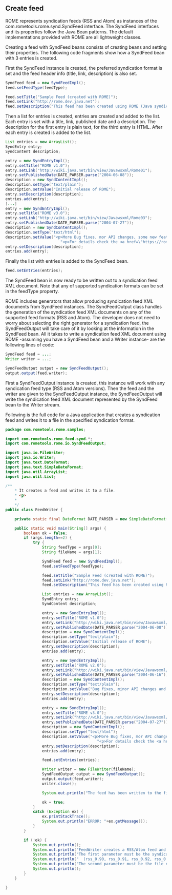 ## Create feed

ROME represents syndication feeds (RSS and Atom) as instances of the
com.rometools.rome.synd.SyndFeed interface. The SyndFeed interfaces and
its properties follow the Java Bean patterns. The default
implementations provided with ROME are all lightweight classes.

Creating a feed with SyndFeed beans consists of creating beans and
setting their properties. The following code fragments show how a
SyndFeed bean with 3 entries is created.

First the SyndFeed instance is created, the preferred syndication format
is set and the feed header info (title, link, description) is also set.

```java
SyndFeed feed = new SyndFeedImpl();
feed.setFeedType(feedType);

feed.setTitle("Sample Feed (created with ROME)");
feed.setLink("http://rome.dev.java.net");
feed.setDescription("This feed has been created using ROME (Java syndication utilities");
```

Then a list for entries is created, entries are created and added to the
list. Each entry is set with a title, link, published date and a
description. The description for the first entry is plain text, for the
third entry is HTML. After each entry is created is added to the list.

```java
List entries = new ArrayList();
SyndEntry entry;
SyndContent description;

entry = new SyndEntryImpl();
entry.setTitle("ROME v1.0");
entry.setLink("http://wiki.java.net/bin/view/Javawsxml/Rome01");
entry.setPublishedDate(DATE_PARSER.parse("2004-06-08"));
description = new SyndContentImpl();
description.setType("text/plain");
description.setValue("Initial release of ROME");
entry.setDescription(description);
entries.add(entry);
[...]
entry = new SyndEntryImpl();
entry.setTitle("ROME v3.0");
entry.setLink("http://wiki.java.net/bin/view/Javawsxml/Rome03");
entry.setPublishedDate(DATE_PARSER.parse("2004-07-27"));
description = new SyndContentImpl();
description.setType("text/html");
description.setValue("<p>More Bug fixes, mor API changes, some new features and some Unit testing</p>"+
                        "<p>For details check the <a href=\"https://rometools.jira.com/wiki/display/ROME/Change+Log#ChangeLog-Changesmadefromv0.3tov0.4\">Changes Log</a></p>");
entry.setDescription(description);
entries.add(entry);
```

Finally the list with entries is added to the SyndFeed bean.

```java
feed.setEntries(entries);
```

The SyndFeed bean is now ready to be written out to a syndication feed
XML document. Note that any of supported syndication formats can be set
in the feedType property.

ROME includes generators that allow producing syndication feed XML
documents from SyndFeed instances. The SyndFeedOutput class handles the
generation of the syndication feed XML documents on any of the supported
feed formats (RSS and Atom). The developer does not need to worry about
selecting the right generator for a syndication feed, the SyndFeedOutput
will take care of it by looking at the information in the SyndFeed bean.
All it takes to write a syndication feed XML document using ROME
-assuming you have a SyndFeed bean and a Writer instance- are the
following lines of code:

```java
SyndFeed feed = ...;
Writer writer = ...;

SyndFeedOutput output = new SyndFeedOutput();
output.output(feed,writer);
```

First a SyndFeedOutput instance is created, this instance will work with
any syndication feed type (RSS and Atom versions). Then the feed and the
writer are given to the SyndFeedOutput instance, the SyndFeedOutput will
write the syndication feed XML document represented by the SyndFeed bean
to the Writer stream.

Following is the full code for a Java application that creates a
syndication feed and writes it to a file in the specified syndication
format.

```java
package com.rometools.rome.samples;

import com.rometools.rome.feed.synd.*;
import com.rometools.rome.io.SyndFeedOutput;

import java.io.FileWriter;
import java.io.Writer;
import java.text.DateFormat;
import java.text.SimpleDateFormat;
import java.util.ArrayList;
import java.util.List;

/**
    * It creates a feed and writes it to a file.
    * <p>
    *
    */
public class FeedWriter {

    private static final DateFormat DATE_PARSER = new SimpleDateFormat("yyyy-MM-dd");

    public static void main(String[] args) {
        boolean ok = false;
        if (args.length==2) {
            try {
                String feedType = args[0];
                String fileName = args[1];

                SyndFeed feed = new SyndFeedImpl();
                feed.setFeedType(feedType);

                feed.setTitle("Sample Feed (created with ROME)");
                feed.setLink("http://rome.dev.java.net");
                feed.setDescription("This feed has been created using ROME (Java syndication utilities");

                List entries = new ArrayList();
                SyndEntry entry;
                SyndContent description;

                entry = new SyndEntryImpl();
                entry.setTitle("ROME v1.0");
                entry.setLink("http://wiki.java.net/bin/view/Javawsxml/Rome01");
                entry.setPublishedDate(DATE_PARSER.parse("2004-06-08"));
                description = new SyndContentImpl();
                description.setType("text/plain");
                description.setValue("Initial release of ROME");
                entry.setDescription(description);
                entries.add(entry);

                entry = new SyndEntryImpl();
                entry.setTitle("ROME v2.0");
                entry.setLink("http://wiki.java.net/bin/view/Javawsxml/Rome02");
                entry.setPublishedDate(DATE_PARSER.parse("2004-06-16"));
                description = new SyndContentImpl();
                description.setType("text/plain");
                description.setValue("Bug fixes, minor API changes and some new features");
                entry.setDescription(description);
                entries.add(entry);

                entry = new SyndEntryImpl();
                entry.setTitle("ROME v3.0");
                entry.setLink("http://wiki.java.net/bin/view/Javawsxml/Rome03");
                entry.setPublishedDate(DATE_PARSER.parse("2004-07-27"));
                description = new SyndContentImpl();
                description.setType("text/html");
                description.setValue("<p>More Bug fixes, mor API changes, some new features and some Unit testing</p>"+
                                        "<p>For details check the <a href=\"https://rometools.jira.com/wiki/display/ROME/Change+Log#ChangeLog-Changesmadefromv0.3tov0.4\">Changes Log</a></p>");
                entry.setDescription(description);
                entries.add(entry);

                feed.setEntries(entries);

                Writer writer = new FileWriter(fileName);
                SyndFeedOutput output = new SyndFeedOutput();
                output.output(feed,writer);
                writer.close();

                System.out.println("The feed has been written to the file ["+fileName+"]");

                ok = true;
            }
            catch (Exception ex) {
                ex.printStackTrace();
                System.out.println("ERROR: "+ex.getMessage());
            }
        }

        if (!ok) {
            System.out.println();
            System.out.println("FeedWriter creates a RSS/Atom feed and writes it to a file.");
            System.out.println("The first parameter must be the syndication format for the feed");
            System.out.println("  (rss_0.90, rss_0.91, rss_0.92, rss_0.93, rss_0.94, rss_1.0 rss_2.0 or atom_0.3)");
            System.out.println("The second parameter must be the file name for the feed");
            System.out.println();
        }
    }

}
```
